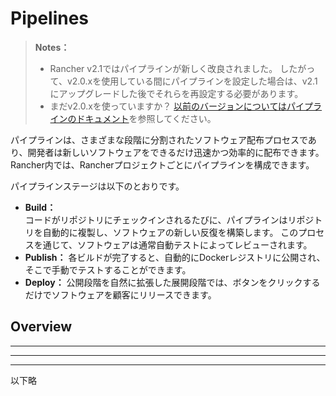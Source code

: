# Pipelines

> **Notes：**
> - Rancher v2.1ではパイプラインが新しく改良されました。
> したがって、v2.0.xを使用している間にパイプラインを設定した場合は、v2.1にアップグレードした後でそれらを再設定する必要があります。
> - まだv2.0.xを使っていますか？ [以前のバージョンについてはパイプラインのドキュメント](https://rancher.com/docs/rancher/v2.x/en/tools/pipelines/docs-for-v2.0.x/)を参照してください。

パイプラインは、さまざまな段階に分割されたソフトウェア配布プロセスであり、開発者は新しいソフトウェアをできるだけ迅速かつ効率的に配布できます。
Rancher内では、Rancherプロジェクトごとにパイプラインを構成できます。

パイプラインステージは以下のとおりです。

- **Build：**  
    コードがリポジトリにチェックインされるたびに、パイプラインはリポジトリを自動的に複製し、ソフトウェアの新しい反復を構築します。
    このプロセスを通じて、ソフトウェアは通常自動テストによってレビューされます。
- **Publish：**
    各ビルドが完了すると、自動的にDockerレジストリに公開され、そこで手動でテストすることができます。
- **Deploy：**
    公開段階を自然に拡張した展開段階では、ボタンをクリックするだけでソフトウェアを顧客にリリースできます。

## Overview


---
---
---
以下略

